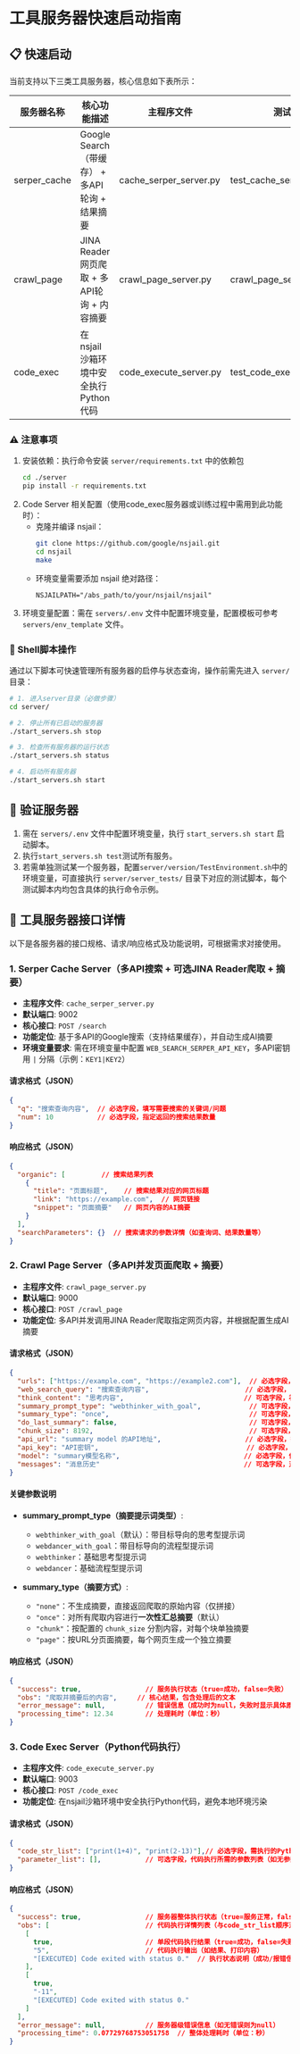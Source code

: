 # 工具服务器快速启动指南

## 📋 快速启动
当前支持以下三类工具服务器，核心信息如下表所示：

| 服务器名称       | 核心功能描述                                                                 | 主程序文件                | 测试文件                  |
| ---------------- | ---------------------------------------------------------------------------- | ------------------------- | ------------------------- |
| serper_cache     | Google Search（带缓存） + 多API轮询 + 结果摘要                               | cache_serper_server.py    | test_cache_serper_server.py|
| crawl_page       | JINA Reader网页爬取 + 多API轮询 + 内容摘要                                   | crawl_page_server.py      | crawl_page_server_test.py |
| code_exec        | 在nsjail沙箱环境中安全执行Python代码                                          | code_execute_server.py    | test_code_execute_server.py|


### ⚠️ 注意事项
1. 安装依赖：执行命令安装 `server/requirements.txt` 中的依赖包
    ```bash
    cd ./server
    pip install -r requirements.txt
    ```
2. Code Server 相关配置（使用code_exec服务器或训练过程中需用到此功能时）：
   - 克隆并编译 nsjail：
     ```bash
     git clone https://github.com/google/nsjail.git
     cd nsjail
     make
     ```
   - 环境变量需要添加 nsjail 绝对路径：
     ```
     NSJAILPATH="/abs_path/to/your/nsjail/nsjail"
     ```
3. 环境变量配置：需在 `servers/.env` 文件中配置环境变量，配置模板可参考 `servers/env_template` 文件。


### 🚀 Shell脚本操作
通过以下脚本可快速管理所有服务器的启停与状态查询，操作前需先进入 `server/` 目录：

```bash
# 1. 进入server目录（必做步骤）
cd server/

# 2. 停止所有已启动的服务器
./start_servers.sh stop

# 3. 检查所有服务器的运行状态
./start_servers.sh status

# 4. 启动所有服务器
./start_servers.sh start
```


## 🧪 验证服务器
1. 需在 `servers/.env` 文件中配置环境变量，执行 `start_servers.sh start` 启动脚本。
2. 执行`start_servers.sh test`测试所有服务。
3. 若需单独测试某一个服务器，配置`server/version/TestEnvironment.sh`中的环境变量，可直接执行 `server/server_tests/` 目录下对应的测试脚本，每个测试脚本内均包含具体的执行命令示例。


## 🔌 工具服务器接口详情
以下是各服务器的接口规格、请求/响应格式及功能说明，可根据需求对接使用。

### 1. Serper Cache Server（多API搜索 + 可选JINA Reader爬取 + 摘要）
- **主程序文件**: `cache_serper_server.py`
- **默认端口**: 9002
- **核心接口**: `POST /search`
- **功能定位**: 基于多API的Google搜索（支持结果缓存），并自动生成AI摘要
- **环境变量要求**: 需在环境变量中配置 `WEB_SEARCH_SERPER_API_KEY`，多API密钥用 `|` 分隔（示例：`KEY1|KEY2`）

#### 请求格式（JSON）
```json
{
  "q": "搜索查询内容",  // 必选字段，填写需要搜索的关键词/问题
  "num": 10           // 必选字段，指定返回的搜索结果数量
}
```

#### 响应格式（JSON）
```json
{
  "organic": [         // 搜索结果列表
    {
      "title": "页面标题",    // 搜索结果对应的网页标题
      "link": "https://example.com",  // 网页链接
      "snippet": "页面摘要"   // 网页内容的AI摘要
    }
  ],
  "searchParameters": {}  // 搜索请求的参数详情（如查询词、结果数量等）
}
```


### 2. Crawl Page Server（多API并发页面爬取 + 摘要）
- **主程序文件**: `crawl_page_server.py`
- **默认端口**: 9000
- **核心接口**: `POST /crawl_page`
- **功能定位**: 多API并发调用JINA Reader爬取指定网页内容，并根据配置生成AI摘要

#### 请求格式（JSON）
```json
{
  "urls": ["https://example.com", "https://example2.com"],  // 必选字段，需爬取的网页URL列表
  "web_search_query": "搜索查询内容",                        // 必选字段，关联的搜索关键词（用于优化摘要）
  "think_content": "思考内容",                              // 可选字段，补充上下文说明
  "summary_prompt_type": "webthinker_with_goal",            // 可选字段，摘要提示词类型（默认值如下）
  "summary_type": "once",                                   // 可选字段，摘要方式（默认值如下）
  "do_last_summary": false,                                 // 可选字段，是否对最终结果二次摘要（默认false）
  "chunk_size": 8192,                                       // 可选字段，按块摘要时的内容块大小（默认8192字符）
  "api_url": "summary model 的API地址",                     // 必选字段，摘要模型的API接口地址
  "api_key": "API密钥",                                     // 必选字段，调用摘要模型的API密钥
  "model": "summary模型名称",                               // 必选字段，使用的摘要模型名称
  "messages": "消息历史"                                    // 可选字段，对话历史上下文（用于多轮摘要）
}
```

#### 关键参数说明
- **summary_prompt_type（摘要提示词类型）**:
  - `webthinker_with_goal`（默认）：带目标导向的思考型提示词
  - `webdancer_with_goal`：带目标导向的流程型提示词
  - `webthinker`：基础思考型提示词
  - `webdancer`：基础流程型提示词

- **summary_type（摘要方式）**:
  - `"none"`：不生成摘要，直接返回爬取的原始内容（仅拼接）
  - `"once"`：对所有爬取内容进行**一次性汇总摘要**（默认）
  - `"chunk"`：按配置的 `chunk_size` 分割内容，对每个块单独摘要
  - `"page"`：按URL分页面摘要，每个网页生成一个独立摘要

#### 响应格式（JSON）
```json
{
  "success": true,                // 服务执行状态（true=成功，false=失败）
  "obs": "爬取并摘要后的内容",     // 核心结果，包含处理后的文本
  "error_message": null,          // 错误信息（成功时为null，失败时显示具体原因）
  "processing_time": 12.34        // 处理耗时（单位：秒）
}
```


### 3. Code Exec Server（Python代码执行）
- **主程序文件**: `code_execute_server.py`
- **默认端口**: 9003
- **核心接口**: `POST /code_exec`
- **功能定位**: 在nsjail沙箱环境中安全执行Python代码，避免本地环境污染

#### 请求格式（JSON）
```json
{
  "code_str_list": ["print(1+4)", "print(2-13)"],// 必选字段，需执行的Python代码列表（每个元素为一段代码）
  "parameter_list": [],           // 可选字段，代码执行所需的参数列表（如无参数可留空）
}
```

#### 响应格式（JSON）
```json
{
  "success": true,                // 服务器整体执行状态（true=服务正常，false=服务异常）
  "obs": [                        // 代码执行详情列表（与code_str_list顺序对应）
    [
      true,                       // 单段代码执行结果（true=成功，false=失败）
      "5",                        // 代码执行输出（如结果、打印内容）
      "[EXECUTED] Code exited with status 0."  // 执行状态说明（成功/报错信息）
    ],
    [
      true,
      "-11",
      "[EXECUTED] Code exited with status 0."
    ]
  ],
  "error_message": null,          // 服务器级错误信息（如无错误则为null）
  "processing_time": 0.07729768753051758  // 整体处理耗时（单位：秒）
}
```